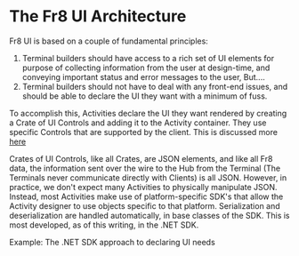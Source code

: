 The Fr8 UI Architecture
=======================

Fr8 UI is based on a couple of fundamental principles:

1) Terminal builders should have access to a rich set of UI elements for purpose of collecting information from the user at design-time, and conveying important status and error messages to the user, But....
2) Terminal builders should not have to deal with any front-end issues, and should be able to declare the UI they want with a minimum of fuss.

To accomplish this, Activities declare the UI they want rendered by creating a Crate of UI Controls and adding it to the Activity container. They
use specific Controls that are supported by the client. This is discussed more [here](/Docs/ForDevelopers/OperatingConcepts/ActivityConfiguration.md)

Crates of UI Controls, like all Crates, are JSON elements, and like all Fr8 data, the information sent over the wire to the Hub from the Terminal (The Terminals never
communicate directly with Clients) is all JSON. However, in practice, we don't expect many Activities to physically manipulate JSON. Instead,
most Activities make use of platform-specific SDK's that allow the Activity designer to use objects specific to that platform. Serialization and deserialization
are handled automatically, in base classes of the SDK. This is most developed, as of this writing, in the .NET SDK.


Example: The .NET SDK approach to declaring UI needs
